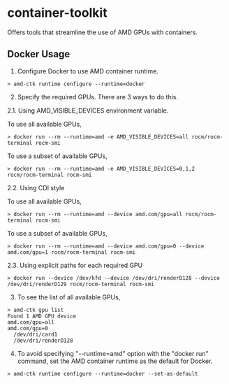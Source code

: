 # container-toolkit
Offers tools that streamline the use of AMD GPUs with containers.

## Docker Usage
1. Configure Docker to use AMD container runtime.

``` text
> amd-ctk runtime configure --runtime=docker
```

2. Specify the required GPUs. There are 3 ways to do this.

2.1. Using AMD_VISIBLE_DEVICES environment variable.

To use all available GPUs,

```text
> docker run --rm --runtime=amd -e AMD_VISIBLE_DEVICES=all rocm/rocm-terminal rocm-smi
```

To use a subset of available GPUs,

```text
> docker run --rm --runtime=amd -e AMD_VISIBLE_DEVICES=0,1,2 rocm/rocm-terminal rocm-smi
```

2.2. Using CDI style

To use all available GPUs,

```text
> docker run --rm --runtime=amd --device amd.com/gpu=all rocm/rocm-terminal rocm-smi
```

To use a subset of available GPUs,

```text
> docker run --rm --runtime=amd --device amd.com/gpu=0 --device amd.com/gpu=1 rocm/rocm-terminal rocm-smi
```

2.3. Using explicit paths for each required GPU

```text
> docker run --device /dev/kfd --device /dev/dri/renderD128 --device /dev/dri/renderD129 rocm/rocm-terminal rocm-smi
```

3. To see the list of all available GPUs,

```text
> amd-ctk gpu list
Found 1 AMD GPU device
amd.com/gpu=all
amd.com/gpu=0
  /dev/dri/card1
  /dev/dri/renderD128
```

4. To avoid specifying "--runtime=amd" option with the "docker run" command, set the AMD container runtime as the default for Docker.

```text
> amd-ctk runtime configure --runtime=docker --set-as-default
```
